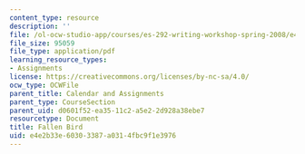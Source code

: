```yaml
---
content_type: resource
description: ''
file: /ol-ocw-studio-app/courses/es-292-writing-workshop-spring-2008/e4e2b33e60303387a0314fbc9f1e3976_MITES_292S08_FalnBrd.pdf
file_size: 95059
file_type: application/pdf
learning_resource_types:
- Assignments
license: https://creativecommons.org/licenses/by-nc-sa/4.0/
ocw_type: OCWFile
parent_title: Calendar and Assignments
parent_type: CourseSection
parent_uid: d0601f52-ea35-11c2-a5e2-2d928a38ebe7
resourcetype: Document
title: Fallen Bird
uid: e4e2b33e-6030-3387-a031-4fbc9f1e3976
---
```

